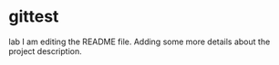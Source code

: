 # gittest
lab
I am editing the README file. Adding some more details about the project description.
